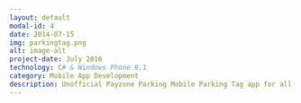 ```yaml
---
layout: default
modal-id: 4
date: 2014-07-15
img: parkingtag.png
alt: image-alt
project-date: July 2016
technology: C# & Windows Phone 8.1 
category: Mobile App Development
description: Unofficial Payzone Parking Mobile Parking Tag app for all Dublin City Zones <a href="https://www.microsoft.com/en-ie/store/p/parking-tag-picker/9nblggh4vglk">See it here on Windows Store.</a>.
---
```

